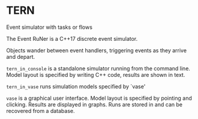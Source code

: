 # TERN
Event simulator with tasks or flows

The Event RuNer is a C++17 discrete event simulator.

Objects wander between event handlers, triggering events as they arrive and depart.

`tern_in_console` is a standalone simulator running from the command line.  Model layout is specified by writing C++ code, results are shown in text.

`tern_in_vase` runs simulation models specified by `vase'

`vase` is a graphical user interface.  Model layout is specified by pointing and clicking.  Results are displayed in graphs.  Runs are stored in and can be recovered from a database.

